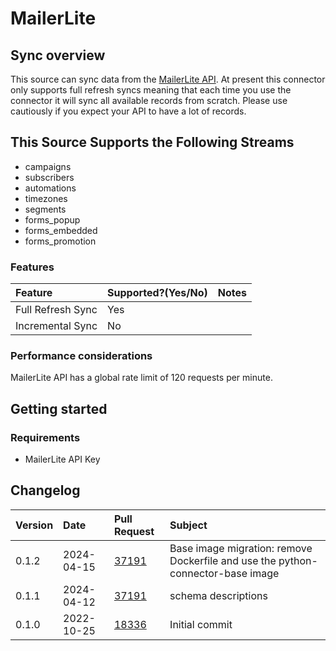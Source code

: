 # MailerLite

## Sync overview

This source can sync data from the [MailerLite API](https://developers.mailerlite.com/docs/#mailerlite-api). At present this connector only supports full refresh syncs meaning that each time you use the connector it will sync all available records from scratch. Please use cautiously if you expect your API to have a lot of records.

## This Source Supports the Following Streams

* campaigns
* subscribers
* automations
* timezones
* segments
* forms_popup
* forms_embedded
* forms_promotion

### Features

| Feature | Supported?\(Yes/No\) | Notes |
| :--- | :--- | :--- |
| Full Refresh Sync | Yes |  |
| Incremental Sync | No |  |

### Performance considerations

MailerLite API has a global rate limit of 120 requests per minute.

## Getting started

### Requirements

* MailerLite API Key

## Changelog

| Version | Date       | Pull Request                                             | Subject        |
| :------ | :--------- | :------------------------------------------------------- | :------------- |
| 0.1.2 | 2024-04-15 | [37191](https://github.com/airbytehq/airbyte/pull/37191) | Base image migration: remove Dockerfile and use the python-connector-base image |
| 0.1.1 | 2024-04-12 | [37191](https://github.com/airbytehq/airbyte/pull/37191) | schema descriptions |
| 0.1.0   | 2022-10-25 | [18336](https://github.com/airbytehq/airbyte/pull/18336) | Initial commit |
